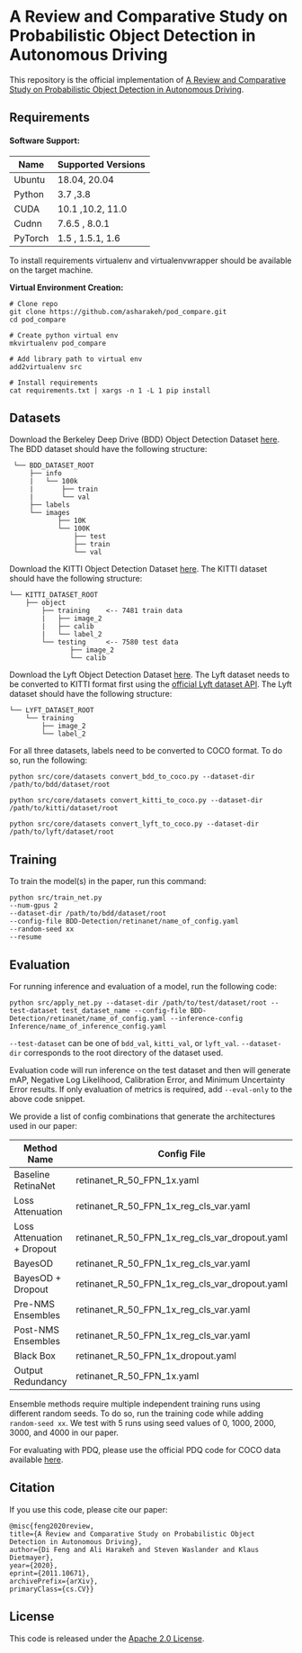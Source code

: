 # A Review and Comparative Study on Probabilistic Object Detection in Autonomous Driving

This repository is the official implementation of [A Review and Comparative Study on Probabilistic Object Detection in Autonomous Driving](https://arxiv.org/abs/2011.10671).
## Requirements

#### Software Support:
Name | Supported Versions
--- | --- |
Ubuntu |18.04, 20.04
Python | 3.7 ,3.8
CUDA | 10.1 ,10.2, 11.0
Cudnn | 7.6.5 , 8.0.1
PyTorch | 1.5 , 1.5.1, 1.6

To install requirements virtualenv and virtualenvwrapper should be available on the target machine.

**Virtual Environment Creation:**
```
# Clone repo
git clone https://github.com/asharakeh/pod_compare.git
cd pod_compare

# Create python virtual env
mkvirtualenv pod_compare

# Add library path to virtual env
add2virtualenv src

# Install requirements
cat requirements.txt | xargs -n 1 -L 1 pip install
```
## Datasets
Download the Berkeley Deep Drive (BDD) Object Detection Dataset [here](https://bdd-data.berkeley.edu/). The BDD
dataset should have the following structure:
<br>
 
     └── BDD_DATASET_ROOT
         ├── info
         |   └── 100k
         |       ├── train
         |       └── val
         ├── labels
         └── images
                ├── 10K
                └── 100K
                    ├── test
                    ├── train
                    └── val
                   
Download the KITTI Object Detection Dataset [here](http://www.cvlibs.net/datasets/kitti/eval_object.php). The KITTI
dataset should have the following structure:
<br> 

    └── KITTI_DATASET_ROOT
        ├── object
            ├── training    <-- 7481 train data
            |   ├── image_2
            |   ├── calib
            |   └── label_2
            └── testing     <-- 7580 test data
                   ├── image_2
                   └── calib

Download the Lyft Object Detection Dataset [here](https://self-driving.lyft.com/level5/data/). The Lyft
dataset needs to be converted to KITTI format first using the [official Lyft dataset API](https://github.com/lyft/nuscenes-devkit).
The Lyft dataset should have the following structure:
<br> 

    └── LYFT_DATASET_ROOT
        └── training
            ├── image_2
            └── label_2

For all three datasets, labels need to be converted to COCO format. To do so, run the following:
```
python src/core/datasets convert_bdd_to_coco.py --dataset-dir /path/to/bdd/dataset/root
```
```
python src/core/datasets convert_kitti_to_coco.py --dataset-dir /path/to/kitti/dataset/root
```
```
python src/core/datasets convert_lyft_to_coco.py --dataset-dir /path/to/lyft/dataset/root
```
                         
## Training
To train the model(s) in the paper, run this command:

``` train
python src/train_net.py
--num-gpus 2
--dataset-dir /path/to/bdd/dataset/root
--config-file BDD-Detection/retinanet/name_of_config.yaml
--random-seed xx
--resume
```

## Evaluation
For running inference and evaluation of a model, run the following code:
```eval
python src/apply_net.py --dataset-dir /path/to/test/dataset/root --test-dataset test_dataset_name --config-file BDD-Detection/retinanet/name_of_config.yaml --inference-config Inference/name_of_inference_config.yaml
```

`--test-dataset` can be one of `bdd_val`, `kitti_val`, or `lyft_val`. `--dataset-dir` corresponds to the root directory of the dataset used.

Evaluation code will run inference on the test dataset and then will generate mAP, Negative Log Likelihood, Calibration Error, and Minimum Uncertainty Error results. If only evaluation of metrics is required,
add `--eval-only` to the above code snippet.

We provide a list of config combinations that generate the architectures used in our paper:

Method Name | Config File | Inference Config File
--- | --- | ---
Baseline RetinaNet | retinanet_R_50_FPN_1x.yaml| standard_nms.yaml
Loss Attenuation |retinanet_R_50_FPN_1x_reg_cls_var.yaml| standard_nms.yaml
Loss Attenuation + Dropout | retinanet_R_50_FPN_1x_reg_cls_var_dropout.yaml | mc_dropout_ensembles_pre_nms.yaml
BayesOD | retinanet_R_50_FPN_1x_reg_cls_var.yaml | bayes_od.yaml
BayesOD + Dropout | retinanet_R_50_FPN_1x_reg_cls_var_dropout.yaml | bayes_od_mc_dropout.yaml
Pre-NMS Ensembles| retinanet_R_50_FPN_1x_reg_cls_var.yaml | ensembles_pre_nms.yaml
Post-NMS Ensembles| retinanet_R_50_FPN_1x_reg_cls_var.yaml | ensembles_post_nms.yaml
Black Box| retinanet_R_50_FPN_1x_dropout.yaml | mc_dropout_ensembles_post_nms.yaml
Output Redundancy| retinanet_R_50_FPN_1x.yaml | anchor_statistics.yaml

Ensemble methods require multiple independent training runs using different random seeds. 
To do so, run the training code while adding `random-seed xx`. We test with 5 runs using seed values of 0, 1000, 2000, 3000, and 4000 in our paper.

For evaluating with PDQ, please use the official PDQ code for COCO data available [here](https://github.com/david2611/pdq_evaluation).

## Citation
If you use this code, please cite our paper:
```
@misc{feng2020review,
title={A Review and Comparative Study on Probabilistic Object Detection in Autonomous Driving}, 
author={Di Feng and Ali Harakeh and Steven Waslander and Klaus Dietmayer},
year={2020},
eprint={2011.10671},
archivePrefix={arXiv},
primaryClass={cs.CV}}
```

## License
This code is released under the [Apache 2.0 License](LICENSE.md).
